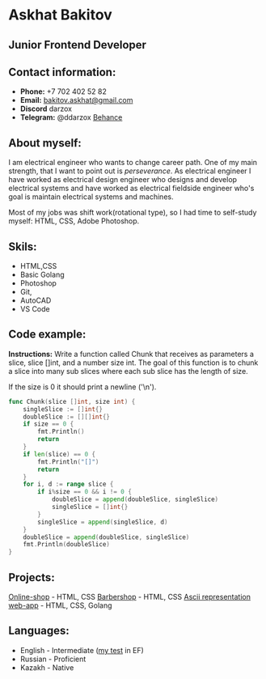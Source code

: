 
# Askhat Bakitov

## Junior Frontend Developer

## Contact information:

- **Phone:** +7 702 402 52 82 
- **Email:** bakitov.askhat@gmail.com
- **Discord** darzox
- **Telegram:** @ddarzox
[Behance](https://www.behance.net/askhajan553e1c)

## About myself:

I am electrical engineer who wants to change career path. One of my main strength, that I want to point out is *perseverance*. 
As electrical engineer I have worked as electrical design engineer who designs and develop electrical systems and have worked as electrical fieldside engineer who's goal is maintain electrical systems and machines. 

Most of my jobs was shift work(rotational type), so I had time to self-study myself: HTML, CSS, Adobe Photoshop.

## Skils:

- HTML,CSS
- Basic Golang
- Photoshop
- Git,
- AutoCAD
- VS Code

## Code example:
**Instructions:** Write a function called Chunk that receives as parameters a slice, slice []int, and a number size int. The goal of this function is to chunk a slice into many sub slices where each sub slice has the length of size.

If the size is 0 it should print a newline ('\n').

```go
func Chunk(slice []int, size int) {
	singleSlice := []int{}
	doubleSlice := [][]int{}
	if size == 0 {
		fmt.Println()
		return
	}
	if len(slice) == 0 {
		fmt.Println("[]")
		return
	}
	for i, d := range slice {
		if i%size == 0 && i != 0 {
			doubleSlice = append(doubleSlice, singleSlice)
			singleSlice = []int{}
		}
		singleSlice = append(singleSlice, d)
	}
	doubleSlice = append(doubleSlice, singleSlice)
	fmt.Println(doubleSlice)
}
```

## Projects:

[Online-shop](https://darzox.github.io/mishki--adaptive-responsive/) - HTML, CSS
[Barbershop](https://darzox.github.io/barbershop--adaptive-responsive/) - HTML, CSS
[Ascii representation web-app](https://github.com/darzox/ascii-art-export) - HTML, CSS, Golang


## Languages:

- English - Intermediate ([my test](http://links.t-educationfirst.mkt4686.com/servlet/MailView?ms=NTY0Mzg4NTES1&r=LTc3ODU4MDQ4MjMS1&j=MTg0MDU5MzkxNwS2&mt=1&rt=0) in EF)
- Russian - Proficient
- Kazakh - Native 
